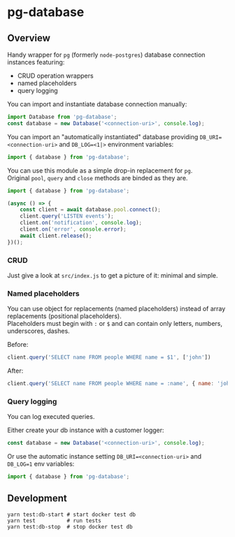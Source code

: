 # pg-database

## Overview
Handy wrapper for `pg` (formerly `node-postgres`) database connection instances featuring:
- CRUD operation wrappers
- named placeholders
- query logging

You can import and instantiate database connection manually:
```javascript
import Database from 'pg-database';
const database = new Database('<connection-uri>', console.log);
```

You can import an "automatically instantiated" database providing `DB_URI=<connection-uri>` and `DB_LOG=<1|>` environment variables:
```javascript
import { database } from 'pg-database';
```

You can use this module as a simple drop-in replacement for `pg`.  
Original `pool`, `query` and `close` methods are binded as they are.

```javascript
import { database } from 'pg-database';

(async () => {
    const client = await database.pool.connect();
    client.query('LISTEN events');
    client.on('notification', console.log);
    client.on('error', console.error);
    await client.release();
})();
```

### CRUD
Just give a look at `src/index.js` to get a picture of it: minimal and simple.

### Named placeholders
You can use object for replacements (named placeholders) instead of array replacements (positional placeholders).  
Placeholders must begin with `:` or `$` and can contain only letters, numbers, underscores, dashes.

Before:
```javascript
client.query('SELECT name FROM people WHERE name = $1', ['john'])
```

After:
```javascript
client.query('SELECT name FROM people WHERE name = :name', { name: 'john' })
```

### Query logging
You can log executed queries.

Either create your db instance with a customer logger:
```javascript
const database = new Database('<connection-uri>', console.log);
```

Or use the automatic instance setting `DB_URI=<connection-uri>` and `DB_LOG=1` env variables:
```javascript
import { database } from 'pg-database';
```

## Development
```
yarn test:db-start # start docker test db
yarn test          # run tests
yarn test:db-stop  # stop docker test db
```
